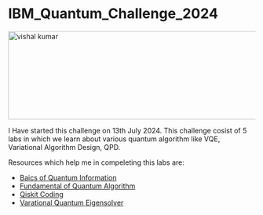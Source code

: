 # IBM_Quantum_Challenge_2024


<a href="https://challenges.quantum.ibm.com/2024#lab-0" target="blank"><img align="center" src="https://github.com/Vishalkumar158/IBM_Quantum_Challenge_2024/assets/124500092/67b238ea-b9e6-4244-8f5e-3c68e07e0afe" alt="vishal kumar" height="180" width="1500" /></a>

I Have started this challenge on 13th July 2024. This challenge cosist of 5 labs in which we learn about various quantum algorithm like VQE, Variational Algorithm Design, QPD.

Resources which help me in compeleting this labs are:
- [Baics of Quantum Information](https://learning.quantum.ibm.com/course/basics-of-quantum-information)
- [Fundamental of Quantum Algorithm](https://learning.quantum.ibm.com/course/fundamentals-of-quantum-algorithms)
- [Qiskit Coding](https://www.youtube.com/playlist?list=PLOFEBzvs-VvrgHZt3exM_NNiNKtZlHvZi)
- [Varational Quantum Eigensolver](https://learning.quantum.ibm.com/course/variational-algorithm-design)
